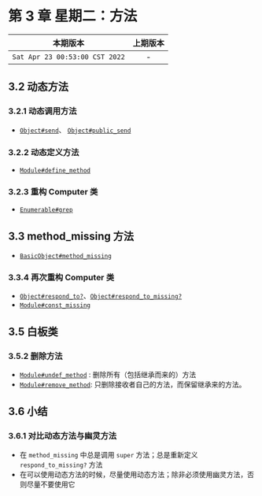 # 第 3 章 星期二：方法

|本期版本|上期版本
|:---:|:---:
`Sat Apr 23 00:53:00 CST 2022` | -

## 3.2 动态方法

### 3.2.1 动态调用方法

* [`Object#send`](https://docs.ruby-lang.org/en/3.1/Object.html#method-i-send)、 [`Object#public_send`](https://docs.ruby-lang.org/en/3.1/Object.html#method-i-public_send)

### 3.2.2 动态定义方法

* [`Module#define_method`](https://docs.ruby-lang.org/en/3.1/Module.html#method-i-define_method)

### 3.2.3 重构 Computer 类

* [`Enumerable#grep`](https://docs.ruby-lang.org/en/3.1/Enumerable.html#method-i-grep)

## 3.3 method_missing 方法

* [`BasicObject#method_missing`](https://docs.ruby-lang.org/en/3.1/BasicObject.html#method-i-method_missing)

### 3.3.4 再次重构 Computer 类

* [`Object#respond_to?`](https://docs.ruby-lang.org/en/3.1/Object.html#method-i-respond_to-3F)、[`Object#respond_to_missing?`](https://docs.ruby-lang.org/en/3.1/Object.html#method-i-respond_to_missing-3F)
* [`Module#const_missing`](https://docs.ruby-lang.org/en/3.1/Module.html#method-i-const_missing)

## 3.5 白板类

### 3.5.2 删除方法

* [`Module#undef_method`](https://docs.ruby-lang.org/en/3.1/Module.html#method-i-undef_method) : 删除所有（包括继承而来的）方法
* [`Module#remove_method`](https://docs.ruby-lang.org/en/3.1/Module.html#method-i-remove_method): 只删除接收者自己的方法，而保留继承来的方法。

## 3.6 小结

### 3.6.1 对比动态方法与幽灵方法

* 在 `method_missing` 中总是调用 `super` 方法；总是重新定义 `respond_to_missing?` 方法
* 在可以使用动态方法的时候，尽量使用动态方法；除非必须使用幽灵方法，否则尽量不要使用它